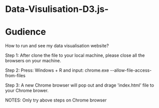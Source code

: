 # Data-Visulisation-D3.js-

# Gudience

How to run and see my data visualisation website?

Step 1: After clone the file to your local machine, please close all the browsers on your machine.

Step 2: Press: Windows + R and input: chrome.exe --allow-file-access-from-files

Step 3: A new Chrome browser will pop out and drage 'index.html' file to your Chrome brower.

NOTES: Only try above steps on Chrome browser
